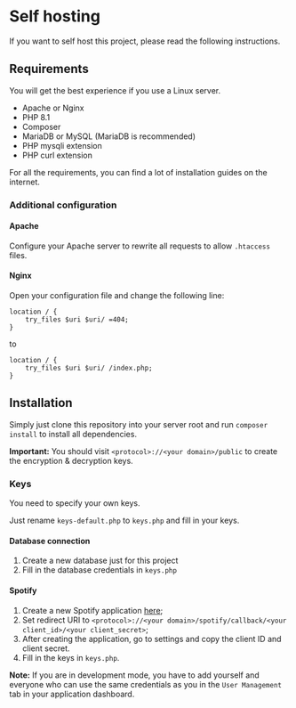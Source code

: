 # Self hosting

If you want to self host this project, please read the following instructions.

## Requirements

You will get the best experience if you use a Linux server.

- Apache or Nginx
- PHP 8.1
- Composer
- MariaDB or MySQL (MariaDB is recommended)
- PHP mysqli extension
- PHP curl extension

For all the requirements, you can find a lot of installation guides on the internet.

### Additional configuration

#### Apache

Configure your Apache server to rewrite all requests to allow `.htaccess` files.

#### Nginx

Open your configuration file and change the following line:

```nginx
location / {
    try_files $uri $uri/ =404;
}
```

to

```nginx
location / {
    try_files $uri $uri/ /index.php;
}
```

## Installation

Simply just clone this repository into your server root and run `composer install` to install all dependencies.

**Important:**
You should visit `<protocol>://<your domain>/public` to create the encryption & decryption keys.

### Keys

You need to specify your own keys.

Just rename `keys-default.php` to `keys.php` and fill in your keys.

#### Database connection

1. Create a new database just for this project
2. Fill in the database credentials in `keys.php`

#### Spotify

1. Create a new Spotify application [here](https://developer.spotify.com/dashboard/create);
2. Set redirect URI to `<protocol>://<your domain>/spotify/callback/<your client_id>/<your client_secret>`;
3. After creating the application, go to settings and copy the client ID and client secret.
4. Fill in the keys in `keys.php`.

**Note:**
If you are in development mode, you have to add yourself and everyone who can use the same credentials as you in the `User Management` tab in your application dashboard.
